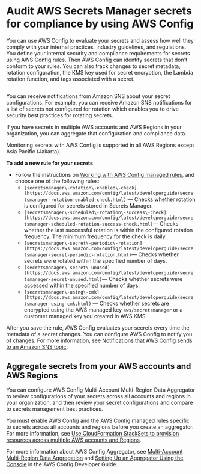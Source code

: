 # Audit AWS Secrets Manager secrets for compliance by using AWS Config<a name="configuring-awsconfig-rules"></a>

You can use AWS Config to evaluate your secrets and assess how well they comply with your internal practices, industry guidelines, and regulations\. You define your internal security and compliance requirements for secrets using AWS Config rules\. Then AWS Config can identify secrets that don't conform to your rules\. You can also track changes to secret metadata, rotation configuration, the KMS key used for secret encryption, the Lambda rotation function, and tags associated with a secret\.

## <a name="monitoring_CClong"></a>

You can receive notifications from Amazon SNS about your secret configurations\. For example, you can receive Amazon SNS notifications for a list of secrets not configured for rotation which enables you to drive security best practices for rotating secrets\.

If you have secrets in multiple AWS accounts and AWS Regions in your organization, you can aggregate that configuration and compliance data\. 

Monitoring secrets with AWS Config is supported in all AWS Regions except Asia Pacific \(Jakarta\)\.

**To add a new rule for your secrets**
+ Follow the instructions on [Working with AWS Config managed rules](https://docs.aws.amazon.com/config/latest/developerguide/managing-aws-managed-rules.html), and choose one of the following rules:
  + `[secretsmanager\-rotation\-enabled\-check](https://docs.aws.amazon.com/config/latest/developerguide/secretsmanager-rotation-enabled-check.html)` — Checks whether rotation is configured for secrets stored in Secrets Manager\. 
  + `[secretsmanager\-scheduled\-rotation\-success\-check](https://docs.aws.amazon.com/config/latest/developerguide/secretsmanager-scheduled-rotation-success-check.html)`— Checks whether the last successful rotation is within the configured rotation frequency\. The minimum frequency for the check is daily\. 
  + `[secretsmanager\-secret\-periodic\-rotation](https://docs.aws.amazon.com/config/latest/developerguide/secretsmanager-secret-periodic-rotation.html)`— Checks whether secrets were rotated within the specified number of days\.
  + `[secretsmanager\-secret\-unused](https://docs.aws.amazon.com/config/latest/developerguide/secretsmanager-secret-unused.html)`— Checks whether secrets were accessed within the specified number of days\.
  + `[secretsmanager\-using\-cmk](https://docs.aws.amazon.com/config/latest/developerguide/secretsmanager-using-cmk.html)` — Checks whether secrets are encrypted using the AWS managed key `aws/secretsmanager` or a customer managed key you created in AWS KMS\.

After you save the rule, AWS Config evaluates your secrets every time the metadata of a secret changes\. You can configure AWS Config to notify you of changes\. For more information, see [ Notifications that AWS Config sends to an Amazon SNS topic](https://docs.aws.amazon.com/config/latest/developerguide/notifications-for-AWS-Config.html)\.

## Aggregate secrets from your AWS accounts and AWS Regions<a name="configure-awsconfig-aggregator"></a>

You can configure AWS Config Multi\-Account Multi\-Region Data Aggregator to review configurations of your secrets across all accounts and regions in your organization, and then review your secret configurations and compare to secrets management best practices\. 

You must enable AWS Config and the AWS Config managed rules specific to secrets across all accounts and regions before you create an aggregator\. For more information, see [Use CloudFormation StackSets to provision resources across multiple AWS accounts and Regions](http://aws.amazon.com/blogs/aws/use-cloudformation-stacksets-to-provision-resources-across-multiple-aws-accounts-and-regions)\.

For more information about AWS Config Aggregator, see [Multi\-Account Multi\-Region Data Aggregation](https://docs.aws.amazon.com/config/latest/developerguide/aggregate-data.html) and [Setting Up an Aggregator Using the Console](https://docs.aws.amazon.com/config/latest/developerguide/setup-aggregator-console.html) in the AWS Config Developer Guide\. 